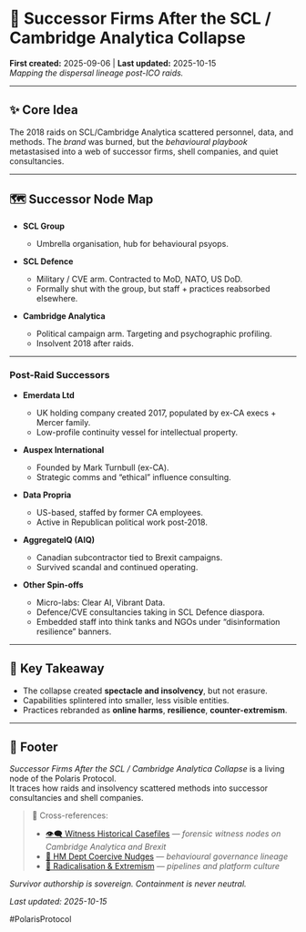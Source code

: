 # 🧬 Successor Firms After the SCL / Cambridge Analytica Collapse  
**First created:** 2025-09-06 | **Last updated:** 2025-10-15  
*Mapping the dispersal lineage post-ICO raids.*  

---

## ✨ Core Idea  
The 2018 raids on SCL/Cambridge Analytica scattered personnel, data, and methods. The *brand* was burned, but the *behavioural playbook* metastasised into a web of successor firms, shell companies, and quiet consultancies.  

---

## 🗺️ Successor Node Map  

- **SCL Group**  
  - Umbrella organisation, hub for behavioural psyops.  

- **SCL Defence**  
  - Military / CVE arm. Contracted to MoD, NATO, US DoD.  
  - Formally shut with the group, but staff + practices reabsorbed elsewhere.  

- **Cambridge Analytica**  
  - Political campaign arm. Targeting and psychographic profiling.  
  - Insolvent 2018 after raids.  

---

### **Post-Raid Successors**  

- **Emerdata Ltd**  
  - UK holding company created 2017, populated by ex-CA execs + Mercer family.  
  - Low-profile continuity vessel for intellectual property.  

- **Auspex International**  
  - Founded by Mark Turnbull (ex-CA).  
  - Strategic comms and “ethical” influence consulting.  

- **Data Propria**  
  - US-based, staffed by former CA employees.  
  - Active in Republican political work post-2018.  

- **AggregateIQ (AIQ)**  
  - Canadian subcontractor tied to Brexit campaigns.  
  - Survived scandal and continued operating.  

- **Other Spin-offs**  
  - Micro-labs: Clear AI, Vibrant Data.  
  - Defence/CVE consultancies taking in SCL Defence diaspora.  
  - Embedded staff into think tanks and NGOs under “disinformation resilience” banners.  

---

## 🧨 Key Takeaway  
- The collapse created **spectacle and insolvency**, but not erasure.  
- Capabilities splintered into smaller, less visible entities.  
- Practices rebranded as **online harms**, **resilience**, **counter-extremism**.  

---

## 🏮 Footer  

*Successor Firms After the SCL / Cambridge Analytica Collapse* is a living node of the Polaris Protocol.  
It traces how raids and insolvency scattered methods into successor consultancies and shell companies.  

> 📡 Cross-references:
> 
> - [👁️‍🗨️ Witness Historical Casefiles](./README.md) — *forensic witness nodes on Cambridge Analytica and Brexit*  
> - [🧠 HM Dept Coercive Nudges](../🪄_Expression_Of_Norms/🧠_HM_Dept_Coercive_Nudges/README.md) — *behavioural governance lineage*  
> - [🪬 Radicalisation & Extremism](../🐍_Ouroborotic_Violence/🪬_Radicalisation_Extremism/README.md) — *pipelines and platform culture*  

*Survivor authorship is sovereign. Containment is never neutral.*  

_Last updated: 2025-10-15_  

#PolarisProtocol  

